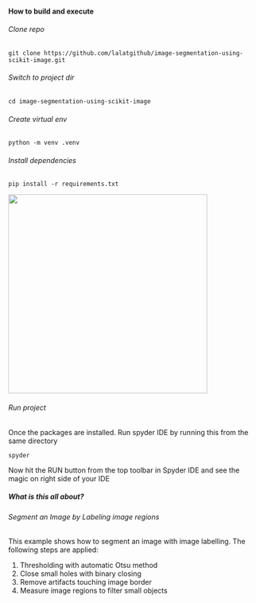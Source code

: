 #### How to build and execute

###### Clone repo
```
git clone https://github.com/lalatgithub/image-segmentation-using-scikit-image.git
```

###### Switch to project dir
```
cd image-segmentation-using-scikit-image
```

###### Create virtual env
```
python -m venv .venv
```

###### Install dependencies
```
pip install -r requirements.txt
```

<img src="https://media.giphy.com/media/lGZCPXd5quy0xu9p3r/giphy.gif" width="400" height="400" />

###### Run project

Once the packages are installed. Run spyder IDE by running this from the same directory

```
spyder
```

Now hit the RUN button from the top toolbar in Spyder IDE and see the magic on right side of your IDE


##### What is this all about?

###### Segment an Image by Labeling image regions

This example shows how to segment an image with image labelling. The following
steps are applied:

1. Thresholding with automatic Otsu method
2. Close small holes with binary closing
3. Remove artifacts touching image border
4. Measure image regions to filter small objects
